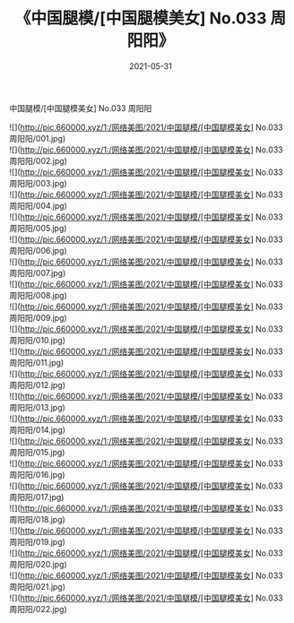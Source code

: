 ﻿---
layout: post
title:  《中国腿模/[中国腿模美女] No.033 周阳阳》
date:   2021-05-31
img: http://pic.660000.xyz/1:/网络美图/2021/中国腿模/[中国腿模美女] No.033 周阳阳/000.jpg
categories: [美女, 清纯, 唯美]
---

中国腿模/[中国腿模美女] No.033 周阳阳

 ![](http://pic.660000.xyz/1:/网络美图/2021/中国腿模/[中国腿模美女] No.033 周阳阳/001.jpg) <br>![](http://pic.660000.xyz/1:/网络美图/2021/中国腿模/[中国腿模美女] No.033 周阳阳/002.jpg) <br>![](http://pic.660000.xyz/1:/网络美图/2021/中国腿模/[中国腿模美女] No.033 周阳阳/003.jpg) <br>![](http://pic.660000.xyz/1:/网络美图/2021/中国腿模/[中国腿模美女] No.033 周阳阳/004.jpg) <br>![](http://pic.660000.xyz/1:/网络美图/2021/中国腿模/[中国腿模美女] No.033 周阳阳/005.jpg) <br>![](http://pic.660000.xyz/1:/网络美图/2021/中国腿模/[中国腿模美女] No.033 周阳阳/006.jpg) <br>![](http://pic.660000.xyz/1:/网络美图/2021/中国腿模/[中国腿模美女] No.033 周阳阳/007.jpg) <br>![](http://pic.660000.xyz/1:/网络美图/2021/中国腿模/[中国腿模美女] No.033 周阳阳/008.jpg) <br>![](http://pic.660000.xyz/1:/网络美图/2021/中国腿模/[中国腿模美女] No.033 周阳阳/009.jpg) <br>![](http://pic.660000.xyz/1:/网络美图/2021/中国腿模/[中国腿模美女] No.033 周阳阳/010.jpg) <br>![](http://pic.660000.xyz/1:/网络美图/2021/中国腿模/[中国腿模美女] No.033 周阳阳/011.jpg) <br>![](http://pic.660000.xyz/1:/网络美图/2021/中国腿模/[中国腿模美女] No.033 周阳阳/012.jpg) <br>![](http://pic.660000.xyz/1:/网络美图/2021/中国腿模/[中国腿模美女] No.033 周阳阳/013.jpg) <br>![](http://pic.660000.xyz/1:/网络美图/2021/中国腿模/[中国腿模美女] No.033 周阳阳/014.jpg) <br>![](http://pic.660000.xyz/1:/网络美图/2021/中国腿模/[中国腿模美女] No.033 周阳阳/015.jpg) <br>![](http://pic.660000.xyz/1:/网络美图/2021/中国腿模/[中国腿模美女] No.033 周阳阳/016.jpg) <br>![](http://pic.660000.xyz/1:/网络美图/2021/中国腿模/[中国腿模美女] No.033 周阳阳/017.jpg) <br>![](http://pic.660000.xyz/1:/网络美图/2021/中国腿模/[中国腿模美女] No.033 周阳阳/018.jpg) <br>![](http://pic.660000.xyz/1:/网络美图/2021/中国腿模/[中国腿模美女] No.033 周阳阳/019.jpg) <br>![](http://pic.660000.xyz/1:/网络美图/2021/中国腿模/[中国腿模美女] No.033 周阳阳/020.jpg) <br>![](http://pic.660000.xyz/1:/网络美图/2021/中国腿模/[中国腿模美女] No.033 周阳阳/021.jpg) <br>![](http://pic.660000.xyz/1:/网络美图/2021/中国腿模/[中国腿模美女] No.033 周阳阳/022.jpg) <br>